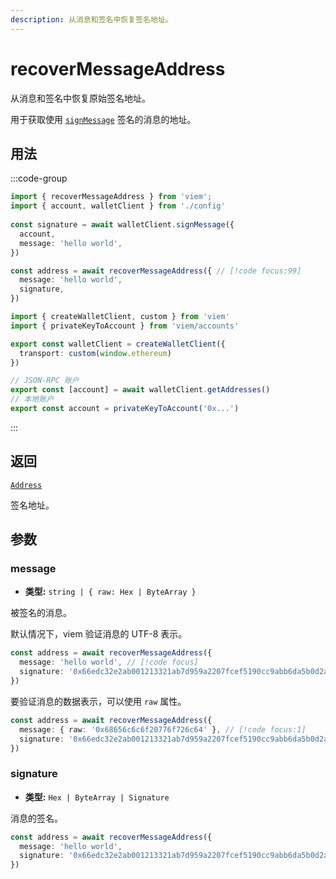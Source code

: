```yaml
---
description: 从消息和签名中恢复签名地址。
---
```


# recoverMessageAddress

从消息和签名中恢复原始签名地址。

用于获取使用 [`signMessage`](/docs/actions/wallet/signMessage) 签名的消息的地址。

## 用法

:::code-group

```ts [example.ts]
import { recoverMessageAddress } from 'viem';
import { account, walletClient } from './config'
 
const signature = await walletClient.signMessage({
  account,
  message: 'hello world',
})

const address = await recoverMessageAddress({ // [!code focus:99]
  message: 'hello world',
  signature,
})
```

```ts [config.ts]
import { createWalletClient, custom } from 'viem'
import { privateKeyToAccount } from 'viem/accounts'

export const walletClient = createWalletClient({
  transport: custom(window.ethereum)
})

// JSON-RPC 账户
export const [account] = await walletClient.getAddresses()
// 本地账户
export const account = privateKeyToAccount('0x...')
```

:::

## 返回

[`Address`](/docs/glossary/types#address)

签名地址。

## 参数

### message

- **类型:** `string | { raw: Hex | ByteArray }`

被签名的消息。

默认情况下，viem 验证消息的 UTF-8 表示。

```ts
const address = await recoverMessageAddress({ 
  message: 'hello world', // [!code focus]
  signature: '0x66edc32e2ab001213321ab7d959a2207fcef5190cc9abb6da5b0d2a8a9af2d4d2b0700e2c317c4106f337fd934fbbb0bf62efc8811a78603b33a8265d3b8f8cb1c'
})
```

要验证消息的数据表示，可以使用 `raw` 属性。

```ts
const address = await recoverMessageAddress({ 
  message: { raw: '0x68656c6c6f20776f726c64' }, // [!code focus:1]
  signature: '0x66edc32e2ab001213321ab7d959a2207fcef5190cc9abb6da5b0d2a8a9af2d4d2b0700e2c317c4106f337fd934fbbb0bf62efc8811a78603b33a8265d3b8f8cb1c'
})
```

### signature

- **类型:** `Hex | ByteArray | Signature`

消息的签名。

```ts
const address = await recoverMessageAddress({ 
  message: 'hello world',
  signature: '0x66edc32e2ab001213321ab7d959a2207fcef5190cc9abb6da5b0d2a8a9af2d4d2b0700e2c317c4106f337fd934fbbb0bf62efc8811a78603b33a8265d3b8f8cb1c' // [!code focus]
})
```